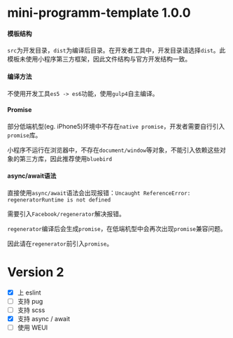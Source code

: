 # mini-programm-template 1.0.0

#### 模板结构

`src`为开发目录，`dist`为编译后目录。在开发者工具中，开发目录请选择`dist`。此模板未使用小程序第三方框架，因此文件结构与官方开发结构一致。

#### 编译方法

不使用开发工具`es5 -> es6`功能，使用`gulp4`自主编译。

#### Promise

部分低端机型(eg. iPhone5)环境中不存在`native promise`，开发者需要自行引入`promise`库。

小程序不运行在浏览器中，不存在`document/window`等对象，不能引入依赖这些对象的第三方库，因此推荐使用`bluebird`

#### async/await语法

直接使用`async/await`语法会出现报错：`Uncaught ReferenceError: regeneratorRuntime is not defined`

需要引入`Facebook/regenerator`解决报错。

`regenerator`编译后会生成`promise`，在低端机型中会再次出现`promise`兼容问题。

因此请在`regenerator`前引入`promise`。

# Version 2

- [x] 上 eslint
- [ ] 支持 pug
- [ ] 支持 scss
- [x] 支持 async / await
- [ ] 使用 WEUI